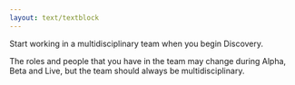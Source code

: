 ```yaml
---
layout: text/textblock
---
```

Start working in a multidisciplinary team when you begin Discovery.

The roles and people that you have in the team may change during Alpha, Beta and Live, but the team should always be multidisciplinary.
